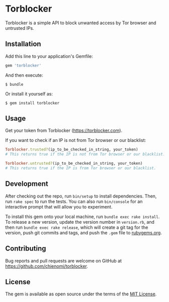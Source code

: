 # Torblocker

Torblocker is a simple API to block unwanted access by Tor browser and untrusted IPs.

## Installation

Add this line to your application's Gemfile:

```ruby
gem 'torblocker'
```

And then execute:

    $ bundle

Or install it yourself as:

    $ gem install torblocker

## Usage

Get your token from Torblocker (https://torblocker.com).

If you want to check if an IP is not from Tor browser or our blacklist:
```ruby
Torblocker.trusted?(ip_to_be_checked_in_string, your_token)
# This returns true if the IP is not from Tor browser or our blacklist.
```

```ruby
Torblocker.untrusted?(ip_to_be_checked_in_string, your_token)
# This returns true if the IP is from Tor browser or our blacklist.
```

## Development

After checking out the repo, run `bin/setup` to install dependencies. Then, run `rake spec` to run the tests. You can also run `bin/console` for an interactive prompt that will allow you to experiment.

To install this gem onto your local machine, run `bundle exec rake install`. To release a new version, update the version number in `version.rb`, and then run `bundle exec rake release`, which will create a git tag for the version, push git commits and tags, and push the `.gem` file to [rubygems.org](https://rubygems.org).

## Contributing

Bug reports and pull requests are welcome on GitHub at https://github.com/chienomi/torblocker.


## License

The gem is available as open source under the terms of the [MIT License](http://opensource.org/licenses/MIT).
